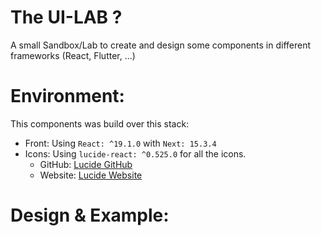 # The UI-LAB ? 
A small Sandbox/Lab to create and design some components in different frameworks (React, Flutter, ...)

# Environment:
This components was build over this stack:

- Front: Using `React: ^19.1.0` with `Next: 15.3.4`
- Icons: Using `lucide-react: ^0.525.0` for all the icons.
  - GitHub: [Lucide GitHub](https://github.com/lucide-icons/lucide)
  - Website: [Lucide Website](https://lucide.dev/)

# Design & Example: